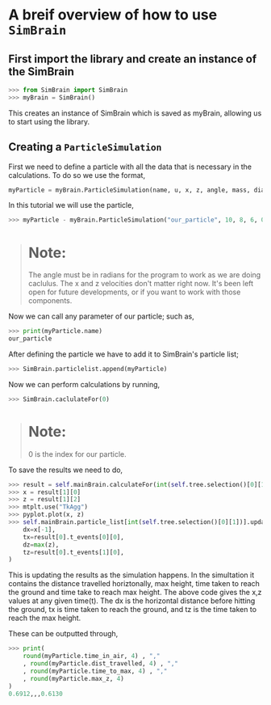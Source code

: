 # A breif overview of how to use `SimBrain`

## First import the library and create an instance of the SimBrain

```python
>>> from SimBrain import SimBrain
>>> myBrain = SimBrain()
```
This creates an instance of SimBrain which is saved as myBrain, allowing us to start using the library.

## Creating a `ParticleSimulation`

First we need to define a particle with all the data that is necessary in the calculations. To do so we use the format,

```python
myParticle = myBrain.ParticleSimulation(name, u, x, z, angle, mass, diam, air res, air dens, grav)
```
In this tutorial we will use the particle,

```python
>>> myParticle - myBrain.ParticleSimulation("our_particle", 10, 8, 6, 0.52, 5, 2, 1.2, 5.6,  9.81)
```

># Note: 
>The angle must be in radians for the program to work as we are doing caclulus. The x and z velocities don't matter right now. It's been left open for future developments, or if you want to work with those components.

Now we can call any parameter of our particle; such as, 

```python
>>> print(myParticle.name)
our_particle
```

After defining the particle we have to add it to SimBrain's particle list;

```python
>>> SimBrain.particlelist.append(myParticle)
```
Now we can perform calculations by running,

```python
>>> SimBrain.caclulateFor(0)
```

> # Note:
> 0 is the index for our particle.

To save the results we need to do, 

```python
>>> result = self.mainBrain.calculateFor(int(self.tree.selection()[0][1]))
>>> x = result[1][0]
>>> z = result[1][2]
>>> mtplt.use("TkAgg")
>>> pyplot.plot(x, z)
>>> self.mainBrain.particle_list[int(self.tree.selection()[0][1])].updateResults(
    dx=x[-1], 
    tx=result[0].t_events[0][0],
    dz=max(z),
    tz=result[0].t_events[1][0],
)
```
 This is updating the results as the simulation happens. In the simultation it contains the distance travelled horiztonally, max height, time taken to reach the ground and time take to reach max height. The above code gives the x,z values at any given time(t). The dx is the horizontal distance before hitting the ground, tx is time taken to reach the ground, and tz is the time taken to reach the max height. 

These can be outputted through,

```python
>>> print(
    round(myParticle.time_in_air, 4) , "," 
    , round(myParticle.dist_travelled, 4) , ","
    , round(myParticle.time_to_max, 4) , ","
    , round(myParticle.max_z, 4)
)
0.6912,,,0.6130


